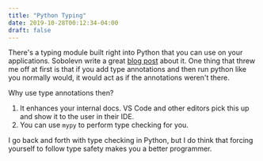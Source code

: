 ```yaml
---
title: "Python Typing"
date: 2019-10-28T00:12:34-04:00
draft: false
---
```


There's a typing module built right into Python that you can use on your applications. Sobolevn write a great [blog post](https://sobolevn.me/2019/01/simple-dependent-types-in-python) about it. One thing that threw me off at first is that if you add type annotations and then run python like you normally would, it would act as if the annotations weren't there.

Why use type annotations then?

1. It enhances your internal docs. VS Code and other editors pick this up and show it to the user in their IDE.
2. You can use `mypy` to perform type checking for you.

I go back and forth with type checking in Python, but I do think that forcing yourself to follow type safety makes you a better programmer.